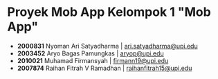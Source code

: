 # Proyek Mob App Kelompok 1 "Mob App"

- **2000831** Nyoman Ari Satyadharma | ari.satyadharma@upi.edu
- **2003452** Aryo Bagas Pamungkas | aryop@upi.edu
- **2010021** Muhamad Firmansyah | firmann19@upi.edu
- **2007874** Raihan Fitrah V Ramadhan | raihanfitrah15@upi.edu
